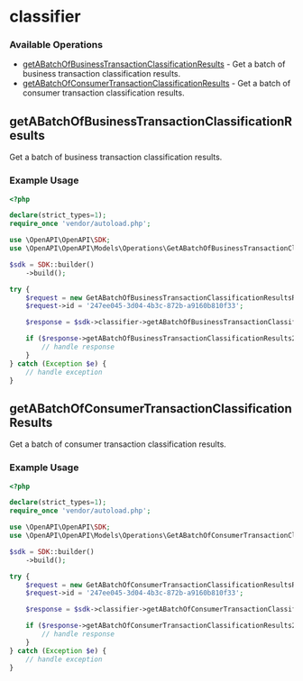 # classifier

### Available Operations

* [getABatchOfBusinessTransactionClassificationResults](#getabatchofbusinesstransactionclassificationresults) - Get a batch of business transaction classification results.
* [getABatchOfConsumerTransactionClassificationResults](#getabatchofconsumertransactionclassificationresults) - Get a batch of consumer transaction classification results.

## getABatchOfBusinessTransactionClassificationResults

Get a batch of business transaction classification results.

### Example Usage

```php
<?php

declare(strict_types=1);
require_once 'vendor/autoload.php';

use \OpenAPI\OpenAPI\SDK;
use \OpenAPI\OpenAPI\Models\Operations\GetABatchOfBusinessTransactionClassificationResultsRequest;

$sdk = SDK::builder()
    ->build();

try {
    $request = new GetABatchOfBusinessTransactionClassificationResultsRequest();
    $request->id = '247ee045-3d04-4b3c-872b-a9160b810f33';

    $response = $sdk->classifier->getABatchOfBusinessTransactionClassificationResults($request);

    if ($response->getABatchOfBusinessTransactionClassificationResults200ApplicationJSONObject !== null) {
        // handle response
    }
} catch (Exception $e) {
    // handle exception
}
```

## getABatchOfConsumerTransactionClassificationResults

Get a batch of consumer transaction classification results.

### Example Usage

```php
<?php

declare(strict_types=1);
require_once 'vendor/autoload.php';

use \OpenAPI\OpenAPI\SDK;
use \OpenAPI\OpenAPI\Models\Operations\GetABatchOfConsumerTransactionClassificationResultsRequest;

$sdk = SDK::builder()
    ->build();

try {
    $request = new GetABatchOfConsumerTransactionClassificationResultsRequest();
    $request->id = '247ee045-3d04-4b3c-872b-a9160b810f33';

    $response = $sdk->classifier->getABatchOfConsumerTransactionClassificationResults($request);

    if ($response->getABatchOfConsumerTransactionClassificationResults200ApplicationJSONObject !== null) {
        // handle response
    }
} catch (Exception $e) {
    // handle exception
}
```
